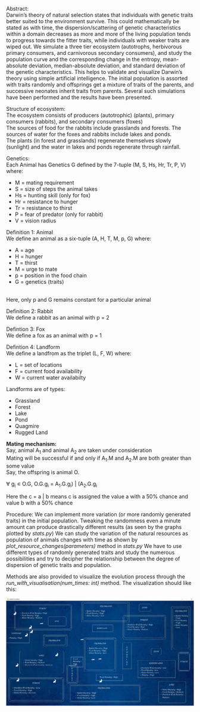 <p>Abstract:<br>
Darwin’s theory of natural selection states that individuals with genetic traits better suited to the environment survive. This could mathematically be stated as with time, the dispersion/scattering of genetic characteristics within a domain decreases as more and more of the living population tends to progress towards the fitter traits, while individuals with weaker traits are wiped out. We simulate a three tier ecosystem (autotrophs, herbivorous  primary consumers, and carnivorous secondary consumers), and study the population curve and the corresponding change in the entropy, mean-absolute deviation, median-absolute deviation, and standard deviation of the genetic characteristics. This helps to validate and visualize Darwin’s theory using simple artificial intelligence. The initial population is assorted with traits randomly and offsprings get a mixture of traits of the parents, and successive neonates inherit traits from parents. Several such simulations have been performed and the results have been presented. 
</i></b><br></p>
<p>
Structure of ecosystem:<br>
The ecosystem consists of producers (autotrophic) (plants), primary consumers (rabbits), and secondary consumers (foxes)<br>
The sources of food for the rabbits include grasslands and forests. The sources of water for the foxes and rabbits include lakes and ponds.<br>
The plants (in forest and grasslands) regenerate themselves slowly (sunlight) and the water in lakes and ponds regenerate through rainfall.<br>
</p>
<p>
Genetics:<br>
Each Animal has Genetics G defined by the 7-tuple (M, S, Hs, Hr, Tr, P, V) where:<br>
  <ul>
  <li>M = mating requirement</li>
  <li>S = size of steps the animal takes</li>
  <li>Hs = hunting skill (only for fox)</li>
  <li>Hr = resistance to hunger</li>
  <li>Tr = resistance to thirst</li>
  <li>P = fear of predator (only for rabbit)</li>
  <li>V = vision radius</li></ul></p>

<p>
Definition 1: Animal<br>
We define an animal as a six-tuple (A, H, T, M, p, G) where:<br>
       <ul>
       <li>A = age</li>
       <li>H = hunger</li>
       <li>T = thirst</li>
       <li>M = urge to mate</li>
       <li>p = position in the food chain</li>
       <li>G = genetics (traits)</li></ul><br>
    Here, only p and G remains constant for a particular animal</p>
 <p>   
 Definition 2: Rabbit<br>
 We define a rabbit as an animal with p = 2</p>
 <p>
 Defintion 3: Fox<br>
 We define a fox as an animal with p = 1</p>
 <p>
 Defintion 4: Landform<br>
 We define a landfrom as the triplet (L, F, W) where:<br>
        <ul>
        <li>L = set of locations</li>
        <li>F = current food availability</li>
        <li>W = current water availabilty</li></ul></p>
 <p>
  Landforms are of types:<br>
        <ul>
        <li>Grassland</li> 
        <li>Forest</li>
        <li>Lake</li>
        <li>Pond</li>
        <li>Quagmire</li>
        <li>Rugged Land</li></ul>
        
<p>
<b>Mating mechanism:</b><br>
Say, animal A<sub>1</sub> and animal A<sub>2</sub> are taken under consideration<br>
Mating will be successful if and only if A<sub>1</sub>.M and A<sub>2</sub>.M are both greater than some value<br>
Say, the offspring is animal O.<br>

<p>∀ g<sub>i</sub>  ∊  O.G,  O.G.g<sub>i</sub>  =  A<sub>1</sub>.G.g<sub>i</sub>)  |  (A<sub>2</sub>.G.g<sub>i</sub> </p>

Here the c = a | b means c is assigned the value a with a 50% chance and value b with a 50% chance
</p>


<p>
Procedure:
We can implement more variation (or more randomly generated traits) in the initial population. Tweaking the randomness even a minute amount can produce drastically 
  different results (as seen by the graphs plotted by <i>stats.py</i>)
We can study the variation of the natural resources as population of animals changes with time as shown by  <i>plot_resource_changes(parameters)</i> method in <i>stats.py</i>
We have to use different types of randomly generated traits and study the numerous possibilities and try to decipher the relationship between the degree of dispersion of genetic traits and population.
</p>
<p>Methods are also provided to visualize the evolution process through the <i>run_with_visualisation(num_times: int)</i> method. The visualization should like this:</p>
<p align="center"><img src="screenshot.png"></p>




 
 
 
 
 
 
 
 
 
 
 
